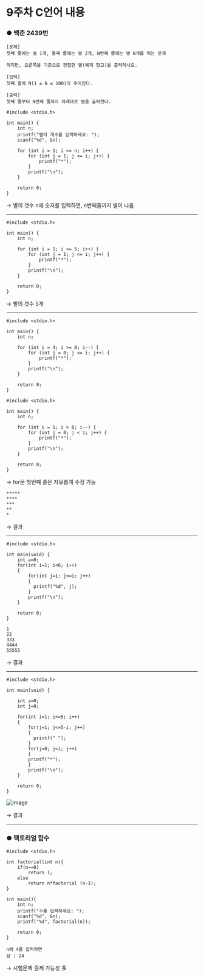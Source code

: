 # 9주차 C언어 내용

<h3><b>● 백준 2439번</b></h3>

```
[문제]
첫째 줄에는 별 1개, 둘째 줄에는 별 2개, N번째 줄에는 별 N개를 찍는 문제

하지만, 오른쪽을 기준으로 정렬한 별(예제 참고)을 출력하시오.

[입력]
첫째 줄에 N(1 ≤ N ≤ 100)이 주어진다.

[출력]
첫째 줄부터 N번째 줄까지 차례대로 별을 출력한다.
```

```
#include <stdio.h>

int main() {
    int n;
    printf("별의 개수를 입력하세요: ");
    scanf("%d", &n);

    for (int i = 1; i <= n; i++) {
        for (int j = 1; j <= i; j++) {
            printf("*");
        }
        printf("\n");
    }

    return 0;
}
```
→ 별의 갯수 n에 숫자를 입력하면, n번째줄까지 별이 나옴

<hr>

```
#include <stdio.h>

int main() {
    int n;
    
    for (int i = 1; i <= 5; i++) {
        for (int j = 1; j <= i; j++) {
            printf("*");
        }
        printf("\n");
    }

    return 0;
}
```
→ 별의 갯수 5개

<hr>

```
#include <stdio.h>

int main() {
    int n;
    
    for (int i = 4; i >= 0; i--) {
        for (int j = 0; j <= i; j++) {
            printf("*");
        }
        printf("\n");
    }

    return 0;
}
```

```
#include <stdio.h>

int main() {
    int n;
    
    for (int i = 5; i > 0; i--) {
        for (int j = 0; j < i; j++) {
            printf("*");
        }
        printf("\n");
    }

    return 0;
}
```
→ for문 첫번째 줄은 자유롭게 수정 가능

```
*****
****
***
**
*
```
→ 결과

<hr>

```
#include <stdio.h>

int main(void) {
    int a=0;
    for(int i=1; i<6; i++) 
    {
        for(int j=1; j<=i; j++) 
        {
          printf("%d", j);
        }
        printf("\n");
    }

    return 0;
}
```

```
1
22
333
4444
55555
```
→ 결과

<hr>

```
#include <stdio.h>

int main(void) {
    
    int a=0;
    int j=0;
    
    for(int i=1; i<=5; i++) 
    {
        for(j=1; j<=5-i; j++) 
        {
          printf(" ");
        }
        for(j=0; j<i; j++)
        {
        printf("*");
        }
        printf("\n");
    }

    return 0;
}
```


![image](https://user-images.githubusercontent.com/128660870/236097526-045efdcf-a4a3-46f9-bb37-9e8c3cdc6e75.png)


→ 결과

<hr>

<h3><b> ● 팩토리얼 함수 </b></h3>

```
#include <stdio.h>

int factorial(int n){
    if(n==0)
        return 1;
    else
        return n*factorial (n-1);
}

int main(){
    int n;
    printf("수를 입력하세요: ");
    scanf("%d", &n);
    printf("%d", factorial(n));
    
    return 0;
}
```

```
n에 4를 입력하면
답 : 24
```
→ 시험문제 출제 가능성 多


